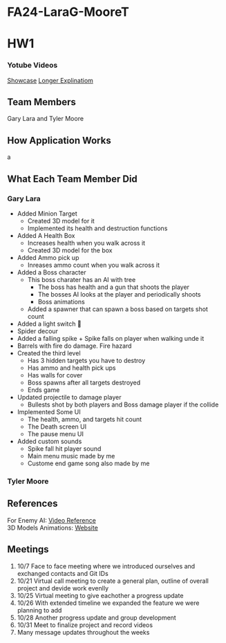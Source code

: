 # FA24-LaraG-MooreT
# HW1 
### Yotube Videos
[Showcase](link)
[Longer Explinatiom](Link)
## Team Members
Gary Lara and Tyler Moore 
## How Application Works
a

## What Each Team Member Did
### Gary Lara
* Added Minion Target
  + Created 3D model for it
  + Implemented its health and destruction functions
* Added A Health Box
  + Increases health when you walk across it
  + Created 3D model for the box
* Added Ammo pick up
  + Inreases ammo count when you walk across it
*  Added a Boss character
    + This boss charater has an AI with tree
      +  The boss has health and a gun that shoots the player
      +  The bosses AI looks at the player and periodically shoots
      +  Boss animations
    + Added a spawner that can spawn a boss based on targets shot count
* Added a light switch 🥳
* Spider decour
* Added a falling spike
      + Spike falls on player when walking unde it
* Barrels with fire do damage. Fire hazard
* Created the third level
    + Has 3 hidden targets you have to destroy
    + Has ammo and health pick ups
    + Has walls for cover
    + Boss spawns after all targets destroyed
    + Ends game
* Updated projectile to damage player
    + Bullests shot by both players and Boss damage player if the collide
* Implemented Some UI
    + The health, ammo, and targets hit count
    + The Death screen UI
    + The pause menu UI
* Added custom sounds
    + Spike fall hit player sound
    + Main menu music made by me
    + Custome end game song also made by me
### Tyler Moore

## References
For Enemy AI: [Video Reference](https://www.youtube.com/watch?v=DQqhJCoC4bQ&t=610s&ab_channel=RyanLale)  
3D Models Animations: [Website](https://www.mixamo.com/#/?limit=48&page=1&query=idle&type=Motion%2CMotionPack)

## Meetings
1. 10/7 Face to face meeting where we introduced ourselves and exchanged contacts and Git IDs
2. 10/21 Virtual call meeting to create a general plan, outline of overall project and devide work evenlly
3. 10/25 Virtual meeting to give eachother a progress update
4. 10/26 With extended timeline we expanded the feature we were planning to add
5. 10/28 Another progress update and group development
6. 10/31 Meet to finalize project and record videos
7. Many message updates throughout the weeks
